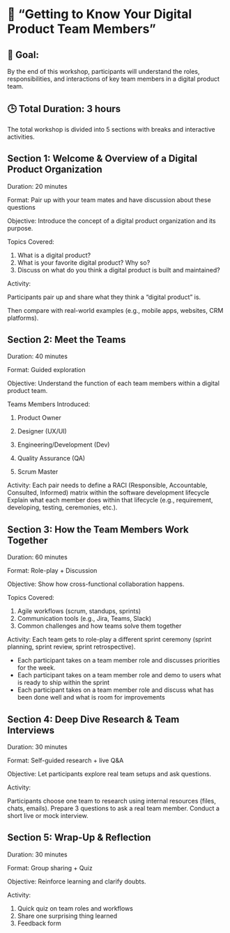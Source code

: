 # 🧭 **“Getting to Know Your Digital Product Team Members”**


## 🎯 Goal:
By the end of this workshop, participants will understand the roles, responsibilities, and interactions of key team members in a digital product team.


## 🕒 Total Duration: 3 hours

The total workshop is divided into 5 sections with breaks and interactive activities.


## Section 1: **Welcome & Overview of a Digital Product Organization**

Duration: 20 minutes

Format: Pair up with your team mates and have discussion about these questions

Objective: Introduce the concept of a digital product organization and its purpose.

Topics Covered:

1. What is a digital product?
2. What is your favorite digital product? Why so? 
3. Discuss on what do you think a digital product is built and maintained?
   
Activity:

Participants pair up and share what they think a “digital product” is. 

Then compare with real-world examples (e.g., mobile apps, websites, CRM platforms).


## Section 2: **Meet the Teams**

Duration: 40 minutes

Format: Guided exploration 

Objective: Understand the function of each team members within a digital product team.


Teams Members Introduced:

1. Product Owner 

2. Designer (UX/UI) 

3. Engineering/Development (Dev)

4. Quality Assurance (QA)

5. Scrum Master

Activity:
Each pair needs to define a RACI (Responsible, Accountable, Consulted, Informed) matrix within the software development lifecycle
Explain what each member does within that lifecycle (e.g., requirement, developing, testing, ceremonies, etc.).

## Section 3: **How the Team Members Work Together**

Duration: 60 minutes

Format: Role-play + Discussion

Objective: Show how cross-functional collaboration happens.

Topics Covered:

1. Agile workflows (scrum, standups, sprints)
2. Communication tools (e.g., Jira, Teams, Slack)
3. Common challenges and how teams solve them together

Activity:
Each team gets to role-play a different sprint ceremony (sprint planning, sprint review, sprint retrospective). 
- Each participant takes on a team member role and discusses priorities for the week.
- Each participant takes on a team member role and demo to users what is ready to ship within the sprint
- Each participant takes on a team member role and discuss what has been done well and what is room for improvements

## Section 4: **Deep Dive Research & Team Interviews**

Duration: 30 minutes

Format: Self-guided research + live Q&A

Objective: Let participants explore real team setups and ask questions.

Activity:

Participants choose one team to research using internal resources (files, chats, emails).
Prepare 3 questions to ask a real team member.
Conduct a short live or mock interview.

## Section 5: **Wrap-Up & Reflection**

Duration: 30 minutes

Format: Group sharing + Quiz

Objective: Reinforce learning and clarify doubts.


Activity:

1. Quick quiz on team roles and workflows
2. Share one surprising thing learned
3. Feedback form
